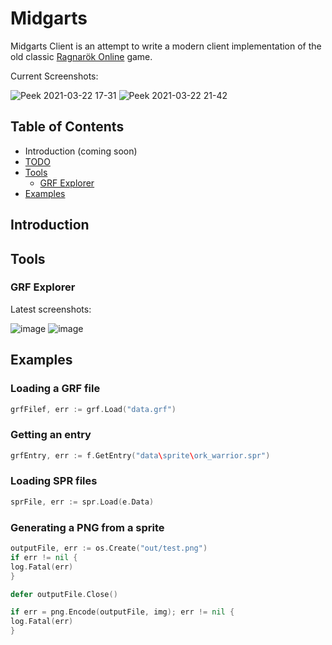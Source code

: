 # Midgarts

Midgarts Client is an attempt to write a modern client implementation of the old classic [Ragnarök Online](https://ragnarok.fandom.com/wiki/Ragnarok_Online) game.

Current Screenshots:

![Peek 2021-03-22 17-31](https://user-images.githubusercontent.com/696982/112054796-c84d4700-8b34-11eb-823b-2dd9ecd93684.gif)
![Peek 2021-03-22 21-42](https://user-images.githubusercontent.com/696982/112075592-8f729980-8b57-11eb-9253-87c5d3301131.gif)

## Table of Contents

- Introduction (coming soon)
- [TODO](https://github.com/drgomesp/midgarts/blob/master/TODO.md#todo)
- [Tools](https://github.com/drgomesp/midgarts/blob/master/README.md#tools)
  - [GRF Explorer](https://github.com/drgomesp/midgarts/blob/master/README.md#grf-explorer)
- [Examples](https://github.com/drgomesp/midgarts/blob/master/README.md#examples)

## Introduction

## Tools

### GRF Explorer

Latest screenshots:

![image](https://user-images.githubusercontent.com/696982/111029961-72fb9200-83de-11eb-8707-ded945850305.png)
![image](https://user-images.githubusercontent.com/696982/111030058-0339d700-83df-11eb-8546-0cc931ce36ed.png)


## Examples

### Loading a GRF file

```go
grfFilef, err := grf.Load("data.grf")
```


### Getting an entry

```go
grfEntry, err := f.GetEntry("data\sprite\ork_warrior.spr")
```

### Loading SPR files

```go
sprFile, err := spr.Load(e.Data)
```

### Generating a PNG from a sprite

```go
outputFile, err := os.Create("out/test.png")
if err != nil {
log.Fatal(err)
}

defer outputFile.Close()

if err = png.Encode(outputFile, img); err != nil {
log.Fatal(err)
}
```

